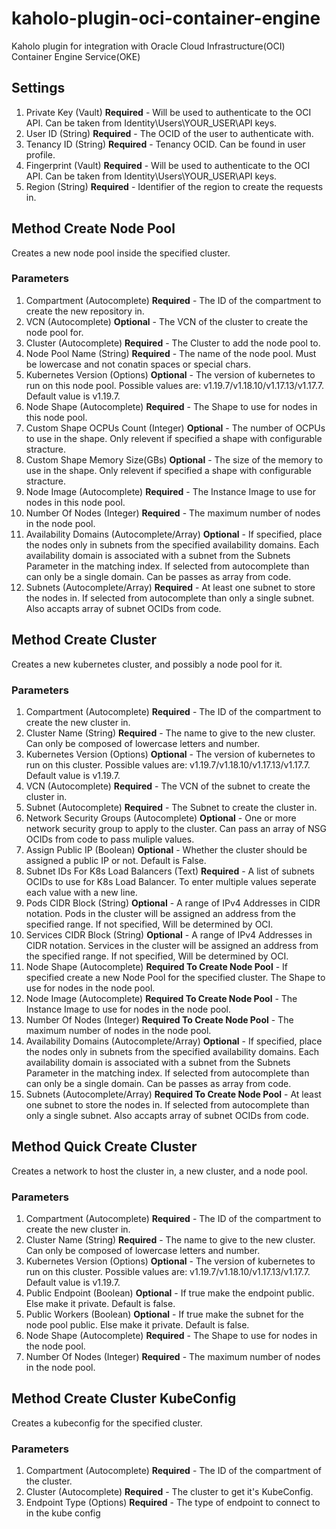 # kaholo-plugin-oci-container-engine
Kaholo plugin for integration with Oracle Cloud Infrastructure(OCI) Container Engine Service(OKE)

## Settings
1. Private Key (Vault) **Required** - Will be used to authenticate to the OCI API. Can be taken from Identity\Users\YOUR_USER\API keys.
2. User ID (String) **Required** - The OCID of the user to authenticate with.
3. Tenancy ID (String) **Required** - Tenancy OCID. Can be found in user profile.
4. Fingerprint (Vault) **Required** -  Will be used to authenticate to the OCI API. Can be taken from Identity\Users\YOUR_USER\API keys.
5. Region (String) **Required** - Identifier of the region to create the requests in. 

## Method Create Node Pool
Creates a new node pool inside the specified cluster.

### Parameters
1. Compartment (Autocomplete) **Required** - The ID of the compartment to create the new repository in.
2. VCN (Autocomplete) **Optional** - The VCN of the cluster to create the node pool for.
3. Cluster (Autocomplete) **Required** - The Cluster to add the node pool to.
4. Node Pool Name (String) **Required** - The name of the node pool. Must be lowercase and not conatin spaces or special chars.
5. Kubernetes Version (Options) **Optional** - The version of kubernetes to run on this node pool. Possible values are: v1.19.7/v1.18.10/v1.17.13/v1.17.7. Default value is v1.19.7.
6. Node Shape (Autocomplete) **Required** - The Shape to use for nodes in this node pool.
7. Custom Shape OCPUs Count (Integer) **Optional** - The number of OCPUs to use in the shape. Only relevent if specified a shape with configurable stracture.
8. Custom Shape Memory Size(GBs) **Optional** - The size of the memory to use in the shape. Only relevent if specified a shape with configurable stracture.
9. Node Image (Autocomplete) **Required** - The Instance Image to use for nodes in this node pool.
10. Number Of Nodes (Integer) **Required** - The maximum number of nodes in the node pool.
11. Availability Domains (Autocomplete/Array) **Optional** - If specified, place the nodes only in subnets from the specified availability domains. Each availability domain is associated with a subnet from the Subnets Parameter in the matching index. If selected from autocomplete than can only be a single domain. Can be passes as array from code.
12. Subnets (Autocomplete/Array) **Required** - At least one subnet to store the nodes in. If selected from autocomplete than only a single subnet. Also accapts array of subnet OCIDs from code. 

## Method Create Cluster
Creates a new kubernetes cluster, and possibly a node pool for it.

### Parameters
1. Compartment (Autocomplete) **Required** - The ID of the compartment to create the new cluster in.
2. Cluster Name (String) **Required** - The name to give to the new cluster. Can only be composed of lowercase letters and number.
3. Kubernetes Version (Options) **Optional** - The version of kubernetes to run on this cluster. Possible values are: v1.19.7/v1.18.10/v1.17.13/v1.17.7. Default value is v1.19.7.
4. VCN (Autocomplete) **Required** - The VCN of the subnet to create the cluster in.
5. Subnet (Autocomplete) **Required** - The Subnet to create the cluster in.
6. Network Security Groups (Autocomplete) **Optional** - One or more network security group to apply to the cluster. Can pass an array of NSG OCIDs from code to pass muliple values.
7. Assign Public IP (Boolean) **Optional** - Whether the cluster should be assigned a public IP or not. Default is False.
8. Subnet IDs For K8s Load Balancers (Text) **Required** - A list of subnets OCIDs to use for K8s Load Balancer. To enter multiple values seperate each value with a new line.
9. Pods CIDR Block (String) **Optional** - A range of IPv4 Addresses in CIDR notation. Pods in the cluster will be assigned an address from the specified range. If not specified, Will be determined by OCI. 
10. Services CIDR Block (String) **Optional** - A range of IPv4 Addresses in CIDR notation. Services in the cluster will be assigned an address from the specified range. If not specified, Will be determined by OCI. 
11. Node Shape (Autocomplete) **Required To Create Node Pool** - If specified create a new Node Pool for the specified cluster. The Shape to use for nodes in the node pool.
12. Node Image (Autocomplete) **Required To Create Node Pool** - The Instance Image to use for nodes in the node pool.
13. Number Of Nodes (Integer) **Required To Create Node Pool** - The maximum number of nodes in the node pool.
14. Availability Domains (Autocomplete/Array) **Optional** - If specified, place the nodes only in subnets from the specified availability domains. Each availability domain is associated with a subnet from the Subnets Parameter in the matching index. If selected from autocomplete than can only be a single domain. Can be passes as array from code.
15. Subnets (Autocomplete/Array) **Required To Create Node Pool** - At least one subnet to store the nodes in. If selected from autocomplete than only a single subnet. Also accapts array of subnet OCIDs from code. 

## Method Quick Create Cluster
Creates a network to host the cluster in, a new cluster, and a node pool.

### Parameters
1. Compartment (Autocomplete) **Required** - The ID of the compartment to create the new cluster in.
2. Cluster Name (String) **Required** - The name to give to the new cluster. Can only be composed of lowercase letters and number.
3. Kubernetes Version (Options) **Optional** - The version of kubernetes to run on this cluster. Possible values are: v1.19.7/v1.18.10/v1.17.13/v1.17.7. Default value is v1.19.7.
4. Public Endpoint (Boolean) **Optional** - If true make the endpoint public. Else make it private. Default is false.
5. Public Workers (Boolean) **Optional** - If true make the subnet for the node pool public. Else make it private. Default is false.
6. Node Shape (Autocomplete) **Required** - The Shape to use for nodes in the node pool.
7. Number Of Nodes (Integer) **Required** - The maximum number of nodes in the node pool.

## Method Create Cluster KubeConfig
Creates a kubeconfig for the specified cluster.

### Parameters
1. Compartment (Autocomplete) **Required** - The ID of the compartment of the cluster.
2. Cluster (Autocomplete) **Required** - The cluster to get it's KubeConfig.
3. Endpoint Type (Options) **Required** - The type of endpoint to connect to in the kube config
